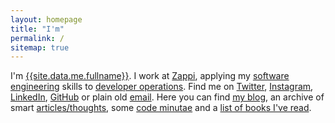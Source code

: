 ```yaml
---
layout: homepage
title: "I'm"
permalink: /
sitemap: true
---
```


I'm [{{site.data.me.fullname}}][about]. I work at [Zappi][zappi], applying my [software engineering][software_engineering] skills to [developer operations][devops]. Find me on [Twitter][twitter], [Instagram][instagram], [LinkedIn][linkedin], [GitHub][github] or plain old [email][email]. Here you can find [my blog][blog_archive], an archive of smart [articles/thoughts][articles_archive], some [code minutae][minutae_archive] and a [list of books I've read][reading_list].

[devops]: https://en.wikipedia.org/wiki/DevOps
[software_engineering]: https://en.wikipedia.org/wiki/Software_engineering
[zappi]: https://zappi.io
[email]: mailto:j@kingori.co?Subject=Hey%20There

[twitter]: {{site.data.profiles.twitter.url}}
[github]: {{site.data.profiles.github.url}}
[instagram]: {{site.data.profiles.instagram.url}}
[linkedin]: {{site.data.profiles.linkedin.url}}

[about]: /about/
[reading_list]: /about/reading-list/
[articles_archive]: /articles/archive/
[blog_archive]: /blog/archive/
[minutae_archive]: /minutae/archive/
